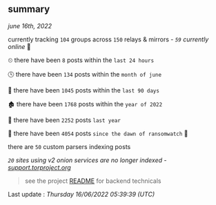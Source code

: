 
## summary
_june 16th, 2022_

currently tracking `104` groups across `150` relays & mirrors - _`59` currently online_ 📡

⏲ there have been `8` posts within the `last 24 hours`

🕓 there have been `134` posts within the `month of june`

📅 there have been `1045` posts within the `last 90 days`

🏚 there have been `1768` posts within the `year of 2022`

🚀 there have been `2252` posts `last year`

🦕 there have been `4054` posts `since the dawn of ransomwatch` 🐣

there are `50` custom parsers indexing posts

_`20` sites using v2 onion services are no longer indexed - [support.torproject.org](https://support.torproject.org/onionservices/v2-deprecation/)_

> see the project [README](https://github.com/jmousqueton/ransomwatch#readme) for backend technicals



Last update : _Thursday 16/06/2022 05:39:39 (UTC)_

